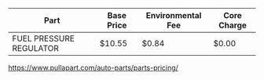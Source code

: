 |Part|Base Price|Environmental Fee|Core Charge|
|---|---|---|---|
|FUEL PRESSURE REGULATOR|$10.55|$0.84|$0.00|


https://www.pullapart.com/auto-parts/parts-pricing/
